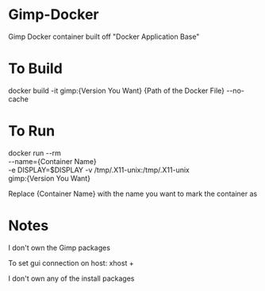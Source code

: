 # Gimp-Docker
Gimp Docker container built off "Docker Application Base"

# To Build
docker build -it gimp:{Version You Want} {Path of the Docker File} --no-cache

# To Run
docker run --rm \
    --name={Container Name} \
    -e DISPLAY=$DISPLAY -v /tmp/.X11-unix:/tmp/.X11-unix \
    gimp:{Version You Want}

Replace {Container Name} with the name you want to mark the container as

# Notes
I don't own the Gimp packages

To set gui connection on host: xhost +

I don't own any of the install packages